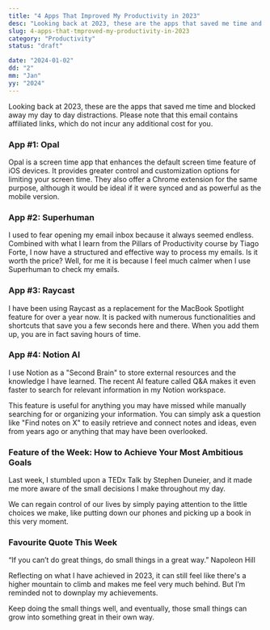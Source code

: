 ```yaml
---
title: "4 Apps That Improved My Productivity in 2023"
desc: "Looking back at 2023, these are the apps that saved me time and blocked away my day to day distractions. Please note that this email contains affiliated links, which do not incur any additional cost for you."
slug: 4-apps-that-tmproved-my-productivity-in-2023
category: "Productivity"
status: "draft"

date: "2024-01-02"
dd: "2"
mm: "Jan"
yy: "2024"
---
```


Looking back at 2023, these are the apps that saved me time and blocked away my day to day distractions. Please note that this email contains affiliated links, which do not incur any additional cost for you.

### App #1: Opal

Opal is a screen time app that enhances the default screen time feature of iOS devices. It provides greater control and customization options for limiting your screen time. They also offer a Chrome extension for the same purpose, although it would be ideal if it were synced and as powerful as the mobile version.

### App #2: Superhuman

I used to fear opening my email inbox because it always seemed endless. Combined with what I learn from the Pillars of Productivity course by Tiago Forte, I now have a structured and effective way to process my emails. Is it worth the price? Well, for me it is because I feel much calmer when I use Superhuman to check my emails.

### App #3: Raycast

I have been using Raycast as a replacement for the MacBook Spotlight feature for over a year now. It is packed with numerous functionalities and shortcuts that save you a few seconds here and there. When you add them up, you are in fact saving hours of time.

### App #4: Notion AI

I use Notion as a "Second Brain" to store external resources and the knowledge I have learned. The recent AI feature called Q&A makes it even faster to search for relevant information in my Notion workspace.

This feature is useful for anything you may have missed while manually searching for or organizing your information. You can simply ask a question like "Find notes on X" to easily retrieve and connect notes and ideas, even from years ago or anything that may have been overlooked.

### Feature of the Week: How to Achieve Your Most Ambitious Goals

Last week, I stumbled upon a TEDx Talk by Stephen Duneier, and it made me more aware of the small decisions I make throughout my day.

We can regain control of our lives by simply paying attention to the little choices we make, like putting down our phones and picking up a book in this very moment.

### Favourite Quote This Week

“If you can’t do great things, do small things in a great way.” Napoleon Hill

Reflecting on what I have achieved in 2023, it can still feel like there's a higher mountain to climb and makes me feel very much behind. But I’m reminded not to downplay my achievements.

Keep doing the small things well, and eventually, those small things can grow into something great in their own way.
